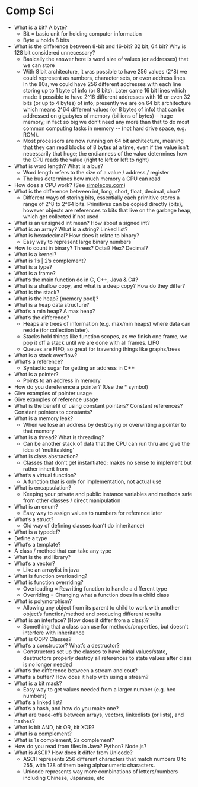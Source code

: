 # Comp Sci

- What is a bit? A byte?
  - Bit = basic unit for holding computer information
  - Byte = holds 8 bits
- What is the difference between 8-bit and 16-bit? 32 bit, 64 bit? Why is 128 bit considered unnecessary?
  - Basically the answer here is word size of values (or addresses) that we can store
  - With 8 bit architecture, it was possible to have 256 values (2^8) we could represent as numbers, character sets, or even address lines.   In the 80s, we could have 256 different addresses with each line storing up to 1 byte of info (or 8 bits).  Later came 16 bit lines which made it possible to have 2^16 different addresses with 16 or even 32 bits (or up to 4 bytes) of info; presently we are on 64 bit architecture which means 2^64 different values (or 8 bytes of info) that can be addressed on gigabytes of memory (billions of bytes)-- huge memory; in fact so big we don’t need any more than that to do most common computing tasks in memory -- (not hard drive space, e.g. ROM).
  - Most processors are now running on 64 bit architecture, meaning that they can read blocks of 8 bytes at a time, even if the value isn’t necessarily that huge; the endianness of the value determines how the CPU reads the value (right to left or left to right)
- What is word length? What is a bus?
  - Word length refers to the size of a value / address / register
  - The bus determines how much memory a CPU can read
- How does a CPU work? (See [simplecpu.com](https://simplecpu.com)) 
- What is the difference between int, long, short, float, decimal, char?
  - Different ways of storing bits, essentially each primitive stores a range of 2^8 to 2^64 bits.  Primitives can be copied directly (bits), however objects are references to bits that live on the garbage heap, which get collected if not used
- What is an unsigned int mean?  How about a signed int?
- What is an array? What is a string? Linked list?
- What is hexadecimal? How does it relate to binary? 
  - Easy way to represent large binary numbers
- How to count in binary? Threes? Octal? Hex? Decimal?
- What is a kernel?  
- What is 1’s | 2’s complement? 
- What is a type? 
- What is a frame?
- What’s the main function do in C, C++, Java & C#?
- What is a shallow copy, and what is a deep copy? How do they differ?
- What is the stack?  
- What is the heap? (memory pool)?
- What is a heap data structure?
- What’s a min heap? A max heap?
- What’s the difference? 
  - Heaps are trees of information (e.g. max/min heaps) where data can reside (for collection later). 
  - Stacks hold things like function scopes, as we finish one frame, we pop it off a stack until we are done with all frames.   LIFO
  - Queues are FIFO, so great for traversing things like graphs/trees
- What is a stack overflow?
- What’s a reference?
  - Syntactic sugar for getting an address in C++
- What is a pointer?
  - Points to an address in memory
- How do you dereference a pointer? (Use the * symbol)
- Give examples of pointer usage
- Give examples of reference usage
- What is the benefit of using constant pointers? Constant references? Constant pointers to constants?
- What is a memory leak?
  - When we lose an address by destroying or overwriting a pointer to that memory
- What is a thread?  What is threading? 
  - Can be another stack of data that the CPU can run thru and give the idea of ‘multitasking’
- What is class abstraction? 
  - Classes that don’t get instantiated; makes no sense to implement but rather inherit from
- What’s a virtual function?
  - A function that is only for implementation, not actual use
- What is encapsulation? 
  - Keeping your private and public instance variables and methods safe from other classes / direct manipulation
- What is an enum?
  - Easy way to assign values to numbers for reference later
- What’s a struct?
  - Old way of defining classes (can’t do inheritance)
- What is a typedef?
- Define a type 
- What’s a template?
- A class / method that can take any type
- What is the std library?
- What’s a vector? 
  - Like an arraylist in java
- What is function overloading?
- What is function overriding?
  - Overloading = Rewriting function to handle a different type
  - Overriding = Changing what a function does in a child class
- What is polymorphism? 
  - Allowing any object from its parent to child to work with another object’s function/method and producing different results
- What is an interface? (How does it differ from a class)?
  - Something that a class can use for methods/properties, but doesn’t interfere with inheritance
- What is OOP? Classes?
- What’s a constructor? What’s a destructor?
  - Constructors set up the classes to have initial values/state, destructors properly destroy all references to state values after class is no longer needed
- What’s the difference between a stream and cout?
- What’s a buffer?  How does it help with using a stream?
- What is a bit mask? 
  - Easy way to get values needed from a larger number (e.g. hex numbers)
- What’s a linked list? 
- What’s a hash, and how do you make one?
- What are trade-offs between arrays, vectors, linkedlists (or lists), and hashes?
- What is bit AND, bit OR, bit XOR? 
- What is a complement? 
- What is 1s complement, 2s complement?
- How do you read from files in Java? Python? Node.js?
- What is ASCII?  How does it differ from Unicode?
  - ASCII represents 256 different characters that match numbers 0 to 255, with 128 of them being alphanumeric characters.
  - Unicode represents way more combinations of letters/numbers including Chinese, Japanese, etc